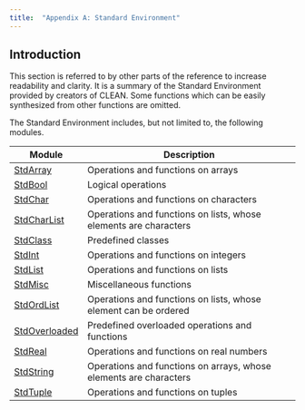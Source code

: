 ```yaml
---
title:  "Appendix A: Standard Environment"
---
```


## Introduction

This section is referred to by other parts of the reference to increase readability and clarity.
It is a summary of the Standard Environment provided by creators of CLEAN.
Some functions which can be easily synthesized from other functions are omitted.

The Standard Environment includes, but not limited to, the following modules.

| Module                                       | Description                                                       |
| -------------------------------------------- | ----------------------------------------------------------------- |
| [StdArray](_content/Appendix%20A/stdarray.md)           | Operations and functions on arrays                                |
| [StdBool](_content/Appendix%20A/StdBool.md)             | Logical operations                                                |
| [StdChar](_content/Appendix%20A/StdChar.md)             | Operations and functions on characters                            |
| [StdCharList](_content/Appendix%20A/stdcharlist.md)     | Operations and functions on lists, whose elements are characters  |
| [StdClass](_content/Appendix%20A/stdclass.md)           | Predefined classes                                                |
| [StdInt](_content/Appendix%20A/StdInt.md)               | Operations and functions on integers                              |
| [StdList](_content/Appendix%20A/stdlist.md)             | Operations and functions on lists                                 |
| [StdMisc](_content/Appendix%20A/StdMisc.md)             | Miscellaneous functions                                           |
| [StdOrdList](_content/Appendix%20A/stdordlist.md)       | Operations and functions on lists, whose element can be ordered   |
| [StdOverloaded](_content/Appendix%20A/stdoverloaded.md) | Predefined overloaded operations and functions                    |
| [StdReal](_content/Appendix%20A/StdReal.md)             | Operations and functions on real numbers                          |
| [StdString](_content/Appendix%20A/stdstring.md)         | Operations and functions on arrays, whose elements are characters |
| [StdTuple](_content/Appendix%20A/stdtuple.md)           | Operations and functions on tuples                                |